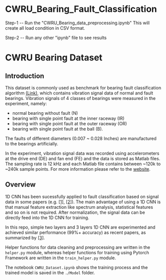 # CWRU_Bearing_Fault_Classification


Step-1 -- Run the "CWRU_Bearing_data_preprocessing.ipynb"
This will create all load condition in CSV format.

Step-2 -- Run any other "ipynb" file to see results


# CWRU Bearing Dataset
## Introduction
This dataset is commonly used as benchmark for bearing fault classification algorithm 
[(Link)](https://csegroups.case.edu/bearingdatacenter/home), which contains vibration signal data of normal and fault bearings. 
Vibration signals of 4 classes of bearings were measured in the experiment, namely:
- normal bearing without fault (N)
- bearing with single point fault at the inner raceway (IR)
- bearing with single point fault at the outer raceway (OR)
- bearing with single point fault at the ball (B). 

The faults of different diameters (0.007 ~ 0.028 Inches) are manufactured to the bearings artificially.

In the experiment, vibration signal data was recorded using accelerometers at the drive 
end (DE) and fan end (FE) and the data is stored as Matlab files. The sampling rate is 12 kHz and each Matlab file contains 
between ~120k to ~240k sample points. For more information please refer to the 
[website](https://csegroups.case.edu/bearingdatacenter/home). 


## Overview
1D CNN has been sucessfully applied to fault classification based on signal data in some papers 
(e.g. [[1]](https://doi.org/10.1155/2017/8617315), 
[[2]](https://www.researchgate.net/publication/304550799_Real-Time_Motor_Fault_Detection_by_1D_Convolutional_Neural_Networks)). 
The main advantage of using a 1D CNN is that manual feature extraction like spectrum analysis, statistical features and so on is not
required. After normalization, the signal data can be directly feed into the 1D CNN for training.

In this repo, simple two layers and 3 layers 1D CNN are experimented and achieved similar performance 
(99%+ accuracy) as recent papers, as summarized by [[3]](https://arxiv.org/pdf/1901.08247.pdf).

Helper functions for data cleaning and preprocessing are written in the `helper.py` module, whereas helper functions for training using Pytorch Framework are written in the `train_helper.py` module.

The notebook `CWRU_Dataset.ipynb` shows the training process and the trained model is saved in the `./Model` folder.

